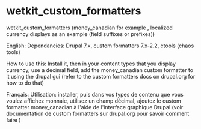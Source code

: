 wetkit_custom_formatters
========================

wetkit_custom_formatters (money_canadian for example , localized currency displays as an example (field suffixes or prefixes))

English:
Dependancies: Drupal 7.x, custom formatters 7.x-2.2, ctools (chaos tools)

How to use this:  Install it, then in your content types that you display currency, use a decimal field, add the money_canadian custom formatter to it using the drupal gui 
(refer to the custom formatters docs on drupal.org for how to do that)

Français:
Utilisation: installer, puis dans vos types de contenu que vous voulez affichez monnaie,
utilisez un champ décimal, ajoutez le custom formatter money_canadian à l'aide de l'interface 
graphique Drupal 
(voir documentation de custom formatters sur drupal.org pour savoir comment faire )

